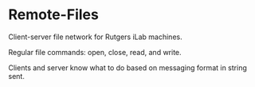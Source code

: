 # Remote-Files
Client-server file network for Rutgers iLab machines.

Regular file commands: open, close, read, and write.

Clients and server know what to do based on messaging format in string sent.
